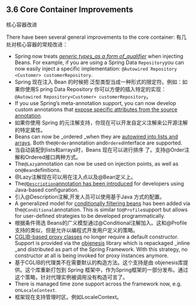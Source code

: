 ## 3.6 Core Container Improvements
核心容器改进

There have been several general improvements to the core container:
有几处对核心容器的常规改进：

* Spring now treats [_generic types\_as a form of\_qualifier_](https://docs.spring.io/spring/docs/current/spring-framework-reference/htmlsingle/#beans-generics-as-qualifiers) when injecting Beans. For example, if you are using a Spring Data `Repository`you can now easily inject a specific implementation: `@Autowired Repository <Customer> customerRepository`.
* Spring 现在注入 Bean 的时候把 泛型类型当成一种形式的限定符。例如：如果你使用S pring Data Repository 你可以方便的插入特定的实现：`@Autowired Repository<Customer> customerRepository`。
* If you use Spring’s meta-annotation support, you can now develop custom annotations that [expose specific attributes from the source annotation](https://docs.spring.io/spring/docs/current/spring-framework-reference/htmlsingle/#beans-meta-annotations).
* 如果你使用 Spring 的元注解支持，你现在可以开发自定义注解来公开源注解的特定属性。
* Beans can now be \_ordered \_when they are [autowired into lists and arrays](https://docs.spring.io/spring/docs/current/spring-framework-reference/htmlsingle/#beans-autowired-annotation). Both the`@Order`annotation and`Ordered`interface are supported.
* 当自动装配到lists和arrays时，Beans 现在可以进行排序 了。支持@Order注解和Ordered接口两种方式。
* The`@Lazy`annotation can now be used on injection points, as well as on`@Bean`definitions.
* @Lazy注解现在可以用在注入点以及@Bean定义上。
* The[`@Description`annotation has been introduced](https://docs.spring.io/spring/docs/current/spring-framework-reference/htmlsingle/#beans-java-bean-description) for developers using Java-based configuration.
* 引入@Description注解,开发人员可以使用基于Java 方式的配置。
* A generalized model for [conditionally filtering beans](https://docs.spring.io/spring/docs/current/spring-framework-reference/htmlsingle/#beans-java-conditional) has been added via the`@Conditional`annotation. This is similar to`@Profile`support but allows for user-defined strategies to be developed programmatically.
* 根据条件筛选 Beans的广义模型通过@Conditional注解加入。这和@Profile支持的类似，但是允许以编程式开发用户定义的策略。
* [CGLIB-based proxy classes](https://docs.spring.io/spring/docs/current/spring-framework-reference/htmlsingle/#aop-pfb-proxy-types) no longer require a default constructor. Support is provided via the [objenesis](https://code.google.com/p/objenesis/) library which is repackaged \_inline \_and distributed as part of the Spring Framework. With this strategy, no constructor at all is being invoked for proxy instances anymore.
* 基于CGLIB的代理类不在需要默认的构造方法。这个支持是由 objenesis库提供。这个库重新打包到 Spring 框架中，作为Spring框架的一部分发布。通过这个策略，针对代理实例被调用没有构造可言了。
* There is managed time zone support across the framework now, e.g. on`LocaleContext`.
* 框架现在支持管理时区。例如LocaleContext。




